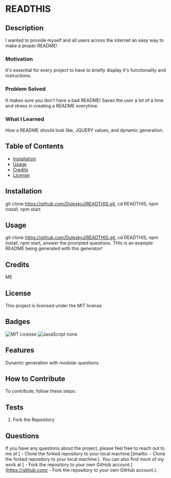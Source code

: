 # READTHIS

## Description
I wanted to provide myself and all users across the internet an easy way to make a proper README!

### Motivation
It's essential for every project to have to briefly display it's functionality and instructions.

### Problem Solved
It makes sure you don't have a bad README! Saves the user a lot of a time and stress in creating a README everytime.

### What I Learned
How a README should look like, JQUERY values, and dynamic generation.

## Table of Contents
- [Installation](#installation)
- [Usage](#usage)
- [Credits](#credits)
- [License](#license)

## Installation
git clone https://github.com/DuleskyJ/READTHIS.git, cd READTHIS, npm install, npm start

## Usage
git clone https://github.com/DuleskyJ/READTHIS.git, cd READTHIS, npm install, npm start, answer the prompted questions. THis is an example README being generated with this generator!

## Credits
ME

## License
This project is licensed under the MIT license.

## Badges
![MIT License](https://img.shields.io/badge/License-MIT-yellow.svg) ![JavaScript](https://img.shields.io/badge/language-JavaScript-blue.svg) none

## Features
Dynamic generation with modular questions

## How to Contribute
To contribute, follow these steps:

## Tests
1. Fork the Repository

## Questions
If you have any questions about the project, please feel free to reach out to me at [   - Clone the forked repository to your local machine:](mailto:   - Clone the forked repository to your local machine:). You can also find more of my work at [   - Fork the repository to your own GitHub account.](https://github.com/   - Fork the repository to your own GitHub account.).
  